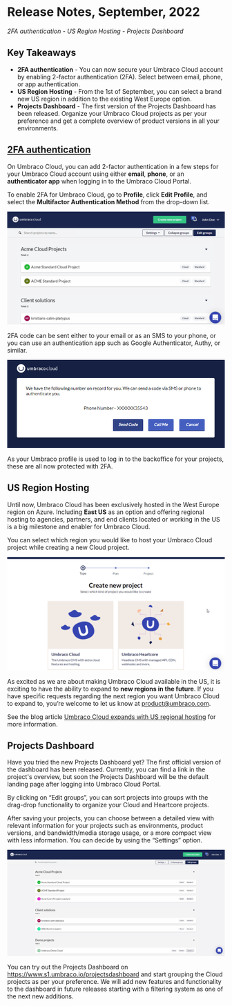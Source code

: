 # Release Notes, September, 2022

_2FA authentication - US Region Hosting - Projects Dashboard_

## Key Takeaways

* **2FA authentication** - You can now secure your Umbraco Cloud account by enabling 2-factor authentication (2FA). Select between email, phone, or app authentication.
* **US Region Hosting** - From the 1st of September, you can select a brand new US region in addition to the existing West Europe option.
* **Projects Dashboard** - The first version of the Projects Dashboard has been released. Organize your Umbraco Cloud projects as per your preference and get a complete overview of product versions in all your environments.

## [2FA authentication](../set-up/2-factor-authentication-on-cloud.md)

On Umbraco Cloud, you can add 2-factor authentication in a few steps for your Umbraco Cloud account using either **email**, **phone**, or an **authenticator app** when logging in to the Umbraco Cloud Portal.

To enable 2FA for Umbraco Cloud, go to **Profile**, click **Edit Profile**, and select the **Multifactor Authentication Method** from the drop-down list.

![2FA-Registration](images/2FA-Registration.gif)

2FA code can be sent either to your email or as an SMS to your phone, or you can use an authentication app such as Google Authenticator, Authy, or similar.

![Phone-auth](../set-up/images/Phone-auth.png)

As your Umbraco profile is used to log in to the backoffice for your projects, these are all now protected with 2FA.

## US Region Hosting

Until now, Umbraco Cloud has been exclusively hosted in the West Europe region on Azure. Including **East US** as an option and offering regional hosting to agencies, partners, and end clients located or working in the US is a big milestone and enabler for Umbraco Cloud.

You can select which region you would like to host your Umbraco Cloud project while creating a new Cloud project.

![USRegionRegistration](images/USRegionRegistration.gif)

As excited as we are about making Umbraco Cloud available in the US, it is exciting to have the ability to expand to **new regions in the future**. If you have specific requests regarding the next region you want Umbraco Cloud to expand to, you’re welcome to let us know at product@umbraco.com.

See the blog article [Umbraco Cloud expands with US regional hosting](https://umbraco.com/blog/umbraco-cloud-expands-with-us-regional-hosting/) for more information.

## Projects Dashboard

Have you tried the new Projects Dashboard yet? The first official version of the dashboard has been released. Currently, you can find a link in the project's overview, but soon the Projects Dashboard will be the default landing page after logging into Umbraco Cloud Portal.

By clicking on “Edit groups”, you can sort projects into groups with the drag-drop functionality to organize your Cloud and Heartcore projects.

After saving your projects, you can choose between a detailed view with relevant information for your projects such as environments, product versions, and bandwidth/media storage usage, or a more compact view with less information. You can decide by using the “Settings” option.

![ProjectsDashboardV1](images/ProjectsDashboardV1.gif)

You can try out the Projects Dashboard on https://www.s1.umbraco.io/projectsdashboard and start grouping the Cloud projects as per your preference. We will add new features and functionality to the dashboard in future releases starting with a filtering system as one of the next new additions.

